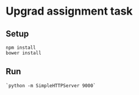 # Upgrad assignment task #

## Setup ##

	npm install
	bower install

## Run ##

	`python -m SimpleHTTPServer 9000`

